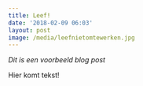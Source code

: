 ```yaml
---
title: Leef!
date: '2018-02-09 06:03'
layout: post
image: /media/leefnietomtewerken.jpg
---
```

_Dit is een voorbeeld blog post_

Hier komt tekst!
